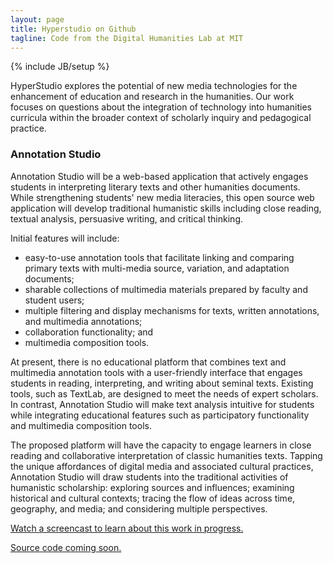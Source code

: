 ```yaml
---
layout: page
title: Hyperstudio on Github
tagline: Code from the Digital Humanities Lab at MIT
---
```

{% include JB/setup %}

HyperStudio explores the potential of new media technologies for the enhancement of education and research in the humanities. Our work focuses on questions about the integration of technology into humanities curricula within the broader context of scholarly inquiry and pedagogical practice.

### Annotation Studio

Annotation Studio will be a web-based application that actively engages students in  interpreting  literary  texts and other humanities documents.  While strengthening students' new media  literacies,  this open source web application will develop traditional humanistic skills including close reading, textual analysis, persuasive writing, and critical thinking. 

Initial features will include: 
- easy-to-use annotation tools that facilitate linking and comparing primary texts with multi-media  source, variation, and adaptation documents; 
- sharable collections of multimedia materials  prepared by faculty and student users; 
- multiple filtering and display mechanisms for texts,  written  annotations, and multimedia annotations; 
- collaboration functionality; and 
- multimedia  composition  tools.

At  present, there is no educational platform that combines text and multimedia annotation tools  with  a user-friendly interface that engages students in   reading, interpreting, and writing about  seminal  texts.    Existing tools, such as TextLab, are designed to meet the needs of expert scholars.    In  contrast,  Annotation Studio will make text analysis intuitive for students while integrating  educational  features such as participatory functionality and multimedia composition tools. 

The  proposed platform will have the capacity to engage learners in   close reading and collaborative  interpretation  of classic humanities texts.  Tapping the unique affordances of   digital media and  associated cultural practices, Annotation Studio will draw students into the traditional activities of  humanistic  scholarship: exploring sources and influences; examining historical and cultural  contexts;  tracing the flow of ideas across time, geography, and media; and considering multiple  perspectives.

<a href="/ann-studio-preview.mov" target="_new">Watch a screencast to learn about this work in progress.</a>

<a href="http://github.com/hyperstudio/">Source code coming soon.</a>

